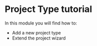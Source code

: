 # Project Type tutorial
In this module you will find how to:
- Add a new project type
- Extend the project wizard
